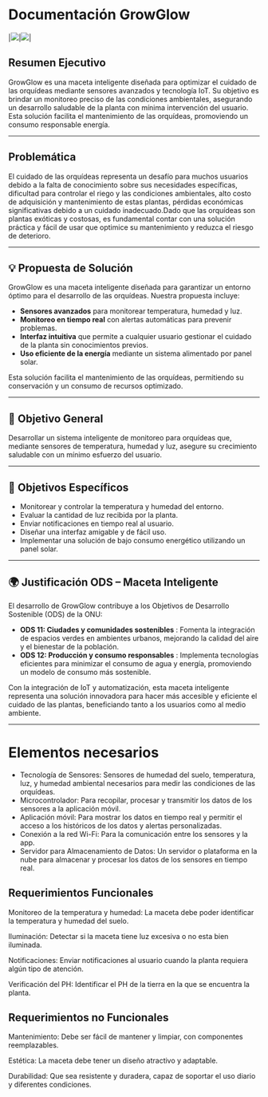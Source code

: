 #  Documentación GrowGlow

|![](/Documentacion/logos/empresa.jpeg)|![](/Documentacion/logos/producto.jpeg)|



##  Resumen Ejecutivo
GrowGlow es una maceta inteligente diseñada para optimizar el cuidado de las orquídeas mediante sensores avanzados y tecnología IoT. Su objetivo es brindar un monitoreo preciso de las condiciones ambientales, asegurando un desarrollo saludable de la planta con mínima intervención del usuario. Esta solución facilita el mantenimiento de las orquídeas, promoviendo un consumo responsable energía.

---

##  Problemática
El cuidado de las orquídeas representa un desafío para muchos usuarios debido a la falta de conocimiento sobre sus necesidades específicas, dificultad para controlar el riego y las condiciones ambientales, alto costo de adquisición y mantenimiento de estas plantas, pérdidas económicas significativas debido a un cuidado inadecuado.Dado que las orquídeas son plantas exóticas y costosas, es fundamental contar con una solución práctica y fácil de usar que optimice su mantenimiento y reduzca el riesgo de deterioro.

---

## 💡 Propuesta de Solución
GrowGlow es una maceta inteligente diseñada para garantizar un entorno óptimo para el desarrollo de las orquídeas. Nuestra propuesta incluye:

- **Sensores avanzados** para monitorear temperatura, humedad y luz.
- **Monitoreo en tiempo real** con alertas automáticas para prevenir problemas.
- **Interfaz intuitiva** que permite a cualquier usuario gestionar el cuidado de la planta sin conocimientos previos.
- **Uso eficiente de la energía** mediante un sistema alimentado por panel solar.

Esta solución facilita el mantenimiento de las orquídeas, permitiendo su conservación y un consumo de recursos optimizado.

---

## 🎯 Objetivo General
Desarrollar un sistema inteligente de monitoreo para orquídeas que, mediante sensores de temperatura, humedad y luz, asegure su crecimiento saludable con un mínimo esfuerzo del usuario.

---

## 📌 Objetivos Específicos
- Monitorear y controlar la temperatura y humedad del entorno.
- Evaluar la cantidad de luz recibida por la planta.
- Enviar notificaciones en tiempo real al usuario.
- Diseñar una interfaz amigable y de fácil uso.
- Implementar una solución de bajo consumo energético utilizando un panel solar.

---

## 🌍 Justificación ODS – Maceta Inteligente
El desarrollo de GrowGlow contribuye a los Objetivos de Desarrollo Sostenible (ODS) de la ONU:

- **ODS 11: Ciudades y comunidades sostenibles** : Fomenta la integración de espacios verdes en ambientes urbanos, mejorando la calidad del aire y el bienestar de la población.
- **ODS 12: Producción y consumo responsables** : Implementa tecnologías eficientes para minimizar el consumo de agua y energía, promoviendo un modelo de consumo más sostenible.

Con la integración de IoT y automatización, esta maceta inteligente representa una solución innovadora para hacer más accesible y eficiente el cuidado de las plantas, beneficiando tanto a los usuarios como al medio ambiente.

---



# Elementos necesarios 

-	Tecnología de Sensores: Sensores de humedad del suelo, temperatura, luz, y humedad ambiental necesarios para medir las condiciones de las orquídeas.
-	Microcontrolador: Para recopilar, procesar y transmitir los datos de los sensores a la aplicación móvil.
- Aplicación móvil: Para mostrar los datos en tiempo real y permitir el acceso a los históricos de los datos y alertas personalizadas.
- Conexión a la red Wi-Fi: Para la comunicación entre los sensores y la app.
-	Servidor para Almacenamiento de Datos: Un servidor o plataforma en la nube para almacenar y procesar los datos de los sensores en tiempo real.

## Requerimientos Funcionales 


Monitoreo de la temperatura y humedad: La maceta debe poder identificar la temperatura y humedad del suelo. 

Iluminación: Detectar si la maceta tiene luz excesiva o no esta bien iluminada.  

Notificaciones: Enviar notificaciones al usuario cuando la planta requiera algún tipo de atención.

Verificación del PH: Identificar el PH de la tierra en la que se encuentra la planta.

## Requerimientos no Funcionales 

Mantenimiento: Debe ser fácil de mantener y limpiar, con componentes reemplazables. 

Estética: La maceta debe tener un diseño atractivo y adaptable.

Durabilidad: Que sea resistente y duradera, capaz de soportar el uso diario y diferentes condiciones.













